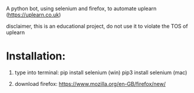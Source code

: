 A python bot, using selenium and firefox, to automate uplearn (https://uplearn.co.uk)

disclaimer, this is an educational project, do not use it to violate the TOS of uplearn

# Installation:

1. type into terminal:
   pip install selenium (win)
   pip3 install selenium (mac)

3. download firefox: https://www.mozilla.org/en-GB/firefox/new/

